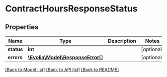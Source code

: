# ContractHoursResponseStatus

## Properties
Name | Type | Description | Notes
------------ | ------------- | ------------- | -------------
**status** | **int** |  | [optional] 
**errors** | [**\Evolia\Model\ResponseError[]**](ResponseError.md) |  | [optional] 

[[Back to Model list]](../../README.md#documentation-for-models) [[Back to API list]](../../README.md#documentation-for-api-endpoints) [[Back to README]](../../README.md)

